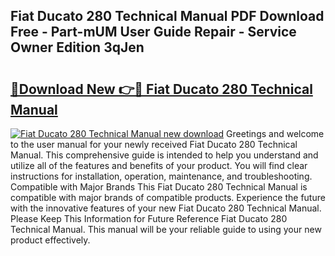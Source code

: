 ## Fiat Ducato 280 Technical Manual PDF Download Free - Part-mUM User Guide Repair - Service Owner Edition 3qJen

# <h2><a href="http://bc48990.oget.top/?id=Fiat+Ducato+280+Technical+Manual">🔗Download New 👉🔴 Fiat Ducato 280 Technical Manual</a></h2>

[![Fiat Ducato 280 Technical Manual new download](https://i.imgur.com/5g1atiW.png)](http://bc48990.oget.top/?id=Fiat+Ducato+280+Technical+Manual)
Greetings and welcome to the user manual for your newly received Fiat Ducato 280 Technical Manual. This comprehensive guide is intended to help you understand and utilize all of the features and benefits of your product. You will find clear instructions for installation, operation, maintenance, and troubleshooting. Compatible with Major Brands This Fiat Ducato 280 Technical Manual is compatible with major brands of compatible products. Experience the future with the innovative features of your new Fiat Ducato 280 Technical Manual. Please Keep This Information for Future Reference Fiat Ducato 280 Technical Manual. This manual will be your reliable guide to using your new product effectively.
